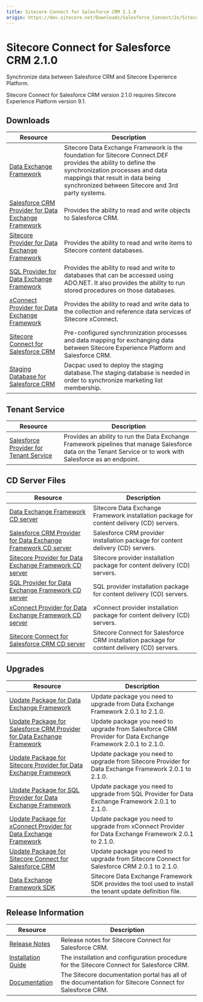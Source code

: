 ```yaml
---
title: Sitecore Connect for Salesforce CRM 2.1.0
origin: https://dev.sitecore.net/Downloads/Salesforce_Connect/2x/Sitecore_Connect_for_Salesforce_CRM_210.aspx
---
```


# Sitecore Connect for Salesforce CRM 2.1.0

Synchronize data between Salesforce CRM and Sitecore Experience Platform.

  <Alert variant='warning' mb={4}>
    <AlertIcon />
    Sitecore Connect for Salesforce CRM version 2.1.0 requires Sitecore Experience Platform version 9.1.
  </Alert>
  

## Downloads

 | Resource | Description |
 | --- | --- |
 | [Data Exchange Framework](https://sitecoredev.azureedge.net/~/media/254CBCB8F02A4005B30A0D17774919A7.ashx?date=20181127T135329) | Sitecore Data Exchange Framework is the foundation for Sitecore Connect.DEF provides the ability to define the synchronization processes and data mappings that result in data being synchronized between Sitecore and 3rd party systems. |
 | [Salesforce CRM Provider for Data Exchange Framework](https://sitecoredev.azureedge.net/~/media/5F22998E037C4F0E9A951D811F67A424.ashx?date=20181127T135329) | Provides the ability to read and write objects to Salesforce CRM. |
 | [Sitecore Provider for Data Exchange Framework](https://sitecoredev.azureedge.net/~/media/97F95687337C4C3FB3E4ACA02DF7C619.ashx?date=20181127T135330) | Provides the ability to read and write items to Sitecore content databases. |
 | [SQL Provider for Data Exchange Framework](https://sitecoredev.azureedge.net/~/media/EBA937E013284C90A12369046B782671.ashx?date=20181127T135330) | Provides the ability to read and write to databases that can be accessed using ADO.NET. It also provides the ability to run stored procedures on those databases. |
 | [xConnect Provider for Data Exchange Framework](https://sitecoredev.azureedge.net/~/media/F64293D143DB430F8CCCB77C0DCB4F60.ashx?date=20181127T135330) | Provides the ability to read and write data to the collection and reference data services of Sitecore xConnect. |
 | [Sitecore Connect for Salesforce CRM](https://sitecoredev.azureedge.net/~/media/E1A8A968BEE347BA81255ADB132FD480.ashx?date=20181127T135329) | Pre-configured synchronization processes and data mapping for exchanging data between Sitecore Experience Platform and Salesforce CRM. |
 | [Staging Database for Salesforce CRM](https://sitecoredev.azureedge.net/~/media/BEC4124ED42D4856A5A91EF053BF02F9.ashx?date=20181127T142436) | Dacpac used to deploy the staging database.The staging database is needed in order to synchronize marketing list membership. |

## Tenant Service

 | Resource | Description |
 | --- | --- |
 | [Salesforce Provider for Tenant Service](https://sitecoredev.azureedge.net/~/media/42A5AA36AA1746A9856A0B0E440636E7.ashx?date=20190307T120248) | Provides an ability to run the Data Exchange Framework pipelines that manage Salesforce data on the Tenant Service or to work with Salesforce as an endpoint. |

## CD Server Files

 | Resource | Description |
 | --- | --- |
 | [Data Exchange Framework CD server](https://sitecoredev.azureedge.net/~/media/22D1B736ADF14A8BB5A090C202C2246F.ashx?date=20181127T135257) | Sitecore Data Exchange Framework installation package for content delivery (CD) servers. |
 | [Salesforce CRM Provider for Data Exchange Framework CD server](https://sitecoredev.azureedge.net/~/media/578E17C9FA8B4CCCB6515624C0E36C13.ashx?date=20181127T135257) | Salesforce CRM provider installation package for content delivery (CD) servers. |
 | [Sitecore Provider for Data Exchange Framework CD server](https://sitecoredev.azureedge.net/~/media/EB21DF062D0A453BAE48C3C2057E9ADA.ashx?date=20181127T135258) | Sitecore provider installation package for content delivery (CD) servers. |
 | [SQL Provider for Data Exchange Framework CD server](https://sitecoredev.azureedge.net/~/media/42CF7540C22E48FA9E5E3F01431132A1.ashx?date=20181127T135258) | SQL provider installation package for content delivery (CD) servers. |
 | [xConnect Provider for Data Exchange Framework CD server](https://sitecoredev.azureedge.net/~/media/9DA3A81EE9534E6D8CA7EAF4B5028C80.ashx?date=20181127T135258) | xConnect provider installation package for content delivery (CD) servers. |
 | [Sitecore Connect for Salesforce CRM CD server](https://sitecoredev.azureedge.net/~/media/89B7A9487FA445A29F0B6EE7994C9CF9.ashx?date=20181127T135257) | Sitecore Connect for Salesforce CRM installation package for content delivery (CD) servers. |

## Upgrades

 | Resource | Description |
 | --- | --- |
 | [Update Package for Data Exchange Framework](https://sitecoredev.azureedge.net/~/media/38625893EC3549D9B5FD1E6426A91CE2.ashx?date=20181127T135402) | Update package you need to upgrade from Data Exchange Framework 2.0.1 to 2.1.0. |
 | [Update Package for Salesforce CRM Provider for Data Exchange Framework](https://sitecoredev.azureedge.net/~/media/E6659609E8634344922835CA26331390.ashx?date=20181127T135403) | Update package you need to upgrade from Salesforce CRM Provider for Data Exchange Framework 2.0.1 to 2.1.0. |
 | [Update Package for Sitecore Provider for Data Exchange Framework](https://sitecoredev.azureedge.net/~/media/521BFE4A9B4049D5B9857D9F8F188DD6.ashx?date=20181127T135403) | Update package you need to upgrade from Sitecore Provider for Data Exchange Framework 2.0.1 to 2.1.0. |
 | [Update Package for SQL Provider for Data Exchange Framework](https://sitecoredev.azureedge.net/~/media/FA783151FDFC4118B929DF8E95C307A5.ashx?date=20181127T135403) | Update package you need to upgrade from SQL Provider for Data Exchange Framework 2.0.1 to 2.1.0. |
 | [Update Package for xConnect Provider for Data Exchange Framework](https://sitecoredev.azureedge.net/~/media/FB0EF7F627E048E8AD790903A482CF44.ashx?date=20181127T135404) | Update package you need to upgrade from xConnect Provider for Data Exchange Framework 2.0.1 to 2.1.0. |
 | [Update Package for Sitecore Connect for Salesforce CRM](https://sitecoredev.azureedge.net/~/media/FF4B69F76C4747F6BA3F75AF34F34FA9.ashx?date=20181127T135402) | Update package you need to upgrade from Sitecore Connect for Salesforce CRM 2.0.1 to 2.1.0. |
 | [Data Exchange Framework SDK](https://sitecoredev.azureedge.net/~/media/28CE8897535D49A7A2E32DCF4C92C207.ashx?date=20181127T135402) | Sitecore Data Exchange Framework SDK provides the tool used to install the tenant update definition file. |

## Release Information

 | Resource | Description |
 | --- | --- |
 | [Release Notes](/downloads/Salesforce%20Connect/2x/Sitecore%20Connect%20for%20Salesforce%20CRM%20210/Release%20Notes) | Release notes for Sitecore Connect for Salesforce CRM. |
 | [Installation Guide](https://sitecoredev.azureedge.net/~/media/4F4055C05E684BABB50BF7DD0BF5869B.ashx?date=20200825T111601) | The installation and configuration procedure for the Sitecore Connect for Salesforce CRM. |
 | [Documentation](https://doc.sitecore.com/developers/salesforce-connect/21/sitecore-connect-for-salesforce-crm/en/index-en.html) | The Sitecore documentation portal has all of the documentation for Sitecore Connect for Salesforce CRM. |